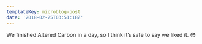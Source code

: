 ```yaml
---
templateKey: microblog-post
date: '2018-02-25T03:51:18Z'
---
```


We finished Altered Carbon in a day, so I think it’s safe to say we liked it. 😳

